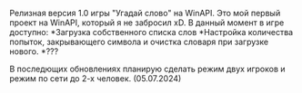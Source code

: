 Релизная версия 1.0 игры "Угадай слово" на WinAPI. Это мой первый проект на WinAPI, который я не забросил xD.
В данный момент в игре доступно:
*Загрузка собственного списка слов
*Настройка количества попыток, закрывающего символа и очистка словаря при загрузке нового.
*???

В последющих обновлениях планирую сделать режим двух игроков и режим по сети до 2-х человек.
(05.07.2024)
